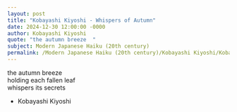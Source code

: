 ```yaml
---
layout: post
title: "Kobayashi Kiyoshi - Whispers of Autumn"
date: 2024-12-30 12:00:00 -0000
author: Kobayashi Kiyoshi
quote: "the autumn breeze  "
subject: Modern Japanese Haiku (20th century)
permalink: /Modern Japanese Haiku (20th century)/Kobayashi Kiyoshi/Kobayashi Kiyoshi - Whispers of Autumn
---
```


the autumn breeze  
holding each fallen leaf  
whispers its secrets

- Kobayashi Kiyoshi
